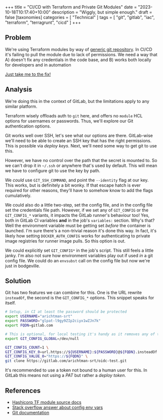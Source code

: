 +++
title = "CI/CD with Terraform and Private Git Modules"
date = "2023-10-18T10:17:40+10:00"
description = "Wiggly, but simple enough."
draft = false
[taxonomies]
categories = [ "Technical" ]
tags = [ "git", "gitlab", "iac", "terraform", "terragrunt", "cicd" ]
+++

## Problem

We're using Terraform modules by way of [generic git repository](https://developer.hashicorp.com/terraform/language/modules/sources#generic-git-repository).
In CI/CD it's failing to pull the module due to lack of permissions.
We need a way that A) doesn't fix any credentials in the code base, and B) works both locally for developers and in automation

[Just take me to the fix!](#solution)

## Analysis

We're doing this in the context of GitLab, but the limitations apply to any similar platform.

Terraform wisely offloads auth to `git` here, and offers no `module` HCL options for usernames or passwords.
Thus, we'll explore our Git authentication options.

Git works well over SSH, let's see what our options are there.
GitLab-wise we'll need to be able to create an SSH key that has the right permissions.
This is possible via _deploy keys_.
Next, we'll need some way to get git to use this.

However, we have no control over the path that the secret is mounted to.
So we can't drop it in `~/.ssh` or anywhere that's used by default.
This will mean we have to configure git to use the key by path.

We _could_ use `GIT_SSH_COMMAND`, and point the `--identity` flag at our key.
This works, but is definitely a bit wonky.
If that escape hatch is ever required for other reasons, they'll have to somehow know to add the flags cumulatively.

We could also do a little two-step, set the config file, and in the config file set the credentials file path.
However, if we set any of `GIT_CONFIG` or the `GIT_CONFIG_*` variants, it impacts the GitLab runner's behaviour too!
Yes, both in GitLab CI variables **and** in the job's `variables:` section.
Why's that? Well the environment variable must be getting set _before_ the container is launched.
I'm sure there's a non-trivial reason it's done this way.
In fact, it's likely how setting `DOCKER_AUTH_CONFIG` works for authenticating to private image registries for runner image pulls.
So this option is out.

We could explicitly set `GIT_CONFIG*` in the job's script.
This still feels a little janky.
I'm also not sure how environment variables play out if used _in_ a git config file.
We could do an `envsubst` call on the config file but now we're just in bodgeville.

## Solution

Git has two features we can combine for this.
One is the URL rewrite `insteadOf`, the second is the `GIT_CONFIG_*` options.
This snippet speaks for itself.
<!-- Don't worry about the token, it's never been valid -->

```bash
# Setup, in CI at least the password should be protected
export USERNAME="arichtman-srt"
export PASSWORD="glpat-l9gy9ZIp2ciyx1wZJn7k"
export FQDN=gitlab.com

# This is optional, for local testing it's handy as it removes any of the actual machine's config from the equation
export GIT_CONFIG_GLOBAL=/dev/null

GIT_CONFIG_COUNT=1 \
GIT_CONFIG_KEY_0=url.https://${USERNAME}:${PASSWORD}@${FQDN}.insteadOf \
GIT_CONFIG_VALUE_0="https://${FQDN}" \
git clone https://gitlab.com/arichtman-srt/oidc-test.git
```

It's recommended to use a token not bound to a human user for this.
In GitLab this means not using a _PAT_ but rather a _deploy token_.

## References

- [Hashicorp TF module source docs](https://developer.hashicorp.com/terraform/language/modules/sources#generic-git-repository)
- [Stack overflow answer about config env vars](https://stackoverflow.com/a/68697328)
- [Git documentation](https://git-scm.com/book/en/v2/Git-Internals-Environment-Variables)
